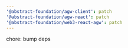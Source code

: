```yaml
---
'@abstract-foundation/agw-client': patch
'@abstract-foundation/agw-react': patch
'@abstract-foundation/web3-react-agw': patch
---
```


chore: bump deps
